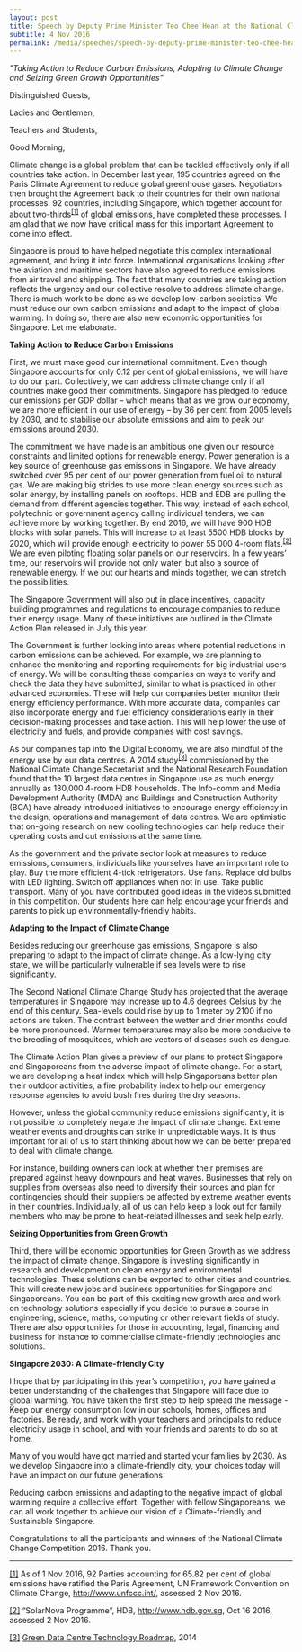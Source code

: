 ```yaml
---
layout: post
title: Speech by Deputy Prime Minister Teo Chee Hean at the National Climate Change Competition 2016 Prize Award Ceremony
subtitle: 4 Nov 2016
permalink: /media/speeches/speech-by-deputy-prime-minister-teo-chee-hean-at-the-national-climate-change-competition-2016-prize-award-ceremony-on-4-november-2016/
---
```



*"Taking Action to Reduce Carbon Emissions, Adapting to Climate Change and Seizing Green Growth Opportunities"*

Distinguished Guests,

Ladies and Gentlemen,

Teachers and Students,

Good Morning,

Climate change is a global problem that can be tackled effectively only if all countries take action. In December last year, 195 countries agreed on the Paris Climate Agreement to reduce global greenhouse gases. Negotiators then brought the Agreement back to their countries for their own national processes. 92 countries, including Singapore, which together account for about two-thirds<sup><a href="#_ftn1" name="_ftnref1" id="_ftnref1">[1]</a></sup> of global emissions, have completed these processes. I am glad that we now have critical mass for this important Agreement to come into effect.

Singapore is proud to have helped negotiate this complex international agreement, and bring it into force. International organisations looking after the aviation and maritime sectors have also agreed to reduce emissions from air travel and shipping. The fact that many countries are taking action reflects the urgency and our collective resolve to address climate change. There is much work to be done as we develop low-carbon societies. We must reduce our own carbon emissions and adapt to the impact of global warming. In doing so, there are also new economic opportunities for Singapore. Let me elaborate.

**Taking Action to Reduce Carbon Emissions**

First, we must make good our international commitment. Even though Singapore accounts for only 0.12 per cent of global emissions, we will have to do our part. Collectively, we can address climate change only if all countries make good their commitments. Singapore has pledged to reduce our emissions per GDP dollar – which means that as we grow our economy, we are more efficient in our use of energy – by 36 per cent from 2005 levels by 2030, and to stabilise our absolute emissions and aim to peak our emissions around 2030.

The commitment we have made is an ambitious one given our resource constraints and limited options for renewable energy. Power generation is a key source of greenhouse gas emissions in Singapore. We have already switched over 95 per cent of our power generation from fuel oil to natural gas. We are making big strides to use more clean energy sources such as solar energy, by installing panels on rooftops. HDB and EDB are pulling the demand from different agencies together. This way, instead of each school, polytechnic or government agency calling individual tenders, we can achieve more by working together. By end 2016, we will have 900 HDB blocks with solar panels. This will increase to at least 5500 HDB blocks by 2020, which will provide enough electricity to power 55 000 4-room flats.<sup><a href="#_ftn2" name="_ftnref2" id="_ftnref2">[2]</a></sup> We are even piloting floating solar panels on our reservoirs. In a few years’ time, our reservoirs will provide not only water, but also a source of renewable energy. If we put our hearts and minds together, we can stretch the possibilities.

The Singapore Government will also put in place incentives, capacity building programmes and regulations to encourage companies to reduce their energy usage. Many of these initiatives are outlined in the Climate Action Plan released in July this year.  

The Government is further looking into areas where potential reductions in carbon emissions can be achieved. For example, we are planning to enhance the monitoring and reporting requirements for big industrial users of energy.  We will be consulting these companies on ways to verify and check the data they have submitted, similar to what is practiced in other advanced economies. These will help our companies better monitor their energy efficiency performance. With more accurate data, companies can also incorporate energy and fuel efficiency considerations early in their decision-making processes and take action. This will help lower the use of electricity and fuels, and provide companies with cost savings.    

As our companies tap into the Digital Economy, we are also mindful of the energy use by our data centres. A 2014 study<sup><a href="#_ftn3" name="_ftnref3" id="_ftnref3">[3]</a></sup> commissioned by the National Climate Change Secretariat and the National Research Foundation found that the 10 largest data centres in Singapore use as much energy annually as 130,000 4-room HDB households. The Info-comm and Media Development Authority (IMDA) and Buildings and Construction Authority (BCA) have already introduced initiatives to encourage energy efficiency in the design, operations and management of data centres. We are optimistic that on-going research on new cooling technologies can help reduce their operating costs and cut emissions at the same time.

As the government and the private sector look at measures to reduce emissions, consumers, individuals like yourselves have an important role to play. Buy the more efficient 4-tick refrigerators. Use fans. Replace old bulbs with LED lighting. Switch off appliances when not in use. Take public transport. Many of you have contributed good ideas in the videos submitted in this competition. Our students here can help encourage your friends and parents to pick up environmentally-friendly habits.

**Adapting to the Impact of Climate Change**

Besides reducing our greenhouse gas emissions, Singapore is also preparing to adapt to the impact of climate change. As a low-lying city state, we will be particularly vulnerable if sea levels were to rise significantly.

The Second National Climate Change Study has projected that the average temperatures in Singapore may increase up to 4.6 degrees Celsius by the end of this century. Sea-levels could rise by up to 1 meter by 2100 if no actions are taken. The contrast between the wetter and drier months could be more pronounced. Warmer temperatures may also be more conducive to the breeding of mosquitoes, which are vectors of diseases such as dengue.

The Climate Action Plan gives a preview of our plans to protect Singapore and Singaporeans from the adverse impact of climate change. For a start, we are developing a heat index which will help Singaporeans better plan their outdoor activities, a fire probability index to help our emergency response agencies to avoid bush fires during the dry seasons.

However, unless the global community reduce emissions significantly, it is not possible to completely negate the impact of climate change. Extreme weather events and droughts can strike in unpredictable ways. It is thus important for all of us to start thinking about how we can be better prepared to deal with climate change.

For instance, building owners can look at whether their premises are prepared against heavy downpours and heat waves. Businesses that rely on supplies from overseas also need to diversify their sources and plan for contingencies should their suppliers be affected by extreme weather events in their countries. Individually, all of us can help keep a look out for family members who may be prone to heat-related illnesses and seek help early.

**Seizing Opportunities from Green Growth**

Third, there will be economic opportunities for Green Growth as we address the impact of climate change. Singapore is investing significantly in research and development on clean energy and environmental technologies. These solutions can be exported to other cities and countries. This will create new jobs and business opportunities for Singapore and Singaporeans. You can be part of this exciting new growth area and work on technology solutions especially if you decide to pursue a course in engineering, science, maths, computing or other relevant fields of study. There are also opportunities for those in accounting, legal, financing and business for instance to commercialise climate-friendly technologies and solutions.

**Singapore 2030: A Climate-friendly City**

I hope that by participating in this year’s competition, you have gained a better understanding of the challenges that Singapore will face due to global warming. You have taken the first step to help spread the message - Keep our energy consumption low in our schools, homes, offices and factories. Be ready, and work with your teachers and principals to reduce electricity usage in school, and with your friends and parents to do so at home.

Many of you would have got married and started your families by 2030. As we develop Singapore into a climate-friendly city, your choices today will have an impact on our future generations.

Reducing carbon emissions and adapting to the negative impact of global warming require a collective effort. Together with fellow Singaporeans, we can all work together to achieve our vision of a Climate-friendly and Sustainable Singapore.

Congratulations to all the participants and winners of the National Climate Change Competition 2016. Thank you.

___

<a href="#_ftnref1" name="_ftn1" id="_ftn1">[1]</a> As of 1 Nov 2016, 92 Parties accounting for 65.82 per cent of global emissions have ratified the Paris Agreement, UN Framework Convention on Climate Change, [<a href="https://unfccc.int/" target="_blank">http://www.unfccc.int/</a>](https://unfccc.int/), assessed 2 Nov 2016.

<a href="#_ftnref2" name="_ftn2" id="_ftn2">[2]</a> “SolarNova Programme”, HDB, [<a href="https://www.hdb.gov.sg/cs/infoweb/homepage" target="_blank">http://www.hdb.gov.sg</a>](https://www.hdb.gov.sg/cs/infoweb/homepage), Oct 16 2016, assessed 2 Nov 2016.

<a href="#_ftnref3" name="_ftn3" id="_ftn3">[3]</a> [<a href="/files/docs/default-source/news-documents/roadmap_gdc_20140729ba35a337d5384e139e513d90018a9824.pdf" target="_blank">Green Data Centre Technology Roadmap</a>](/files/docs/default-source/news-documents/roadmap_gdc_20140729ba35a337d5384e139e513d90018a9824.pdf), 2014

